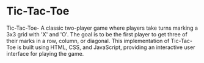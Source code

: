 # Tic-Tac-Toe
Tic-Tac-Toe- A classic two-player game where players take turns marking a 3x3 grid with 'X' and 'O'. The goal is to be the first player to get three of their marks in a row, column, or diagonal. This implementation of Tic-Tac-Toe is built using HTML, CSS, and JavaScript, providing an interactive user interface for playing the game.
